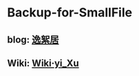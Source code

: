 # Backup-for-SmallFile
## blog: [逸絮居](https://www.yixuju.cn/)
## Wiki: [Wiki·yi_Xu](https://www.wiki.yixuju.cn/)
